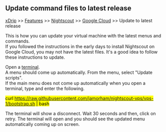 ## Update command files to latest release  
[xDrip](../../README.md) >> [Features](../Features_page.md) >> [Nightscout](../Nightscout_page.md) >> [Google Cloud](./GoogleCloud.md) >> Update to latest release  
  
This is how you can update your virtual machine with the latest menus and commands.  
If you followed the instructions in the early days to install Nightscout on Google Cloud, you may not have the latest files.  It's a good idea to follow these instructions to update.  
  
Open a [terminal](./Terminal.md).  
A menu should come up automatically.  From the menu, select "Update scripts".  
If the main menu does not come up automatically when you open a terminal, type and enter the following.  
  
<Mark>curl https://raw.githubusercontent.com/jamorham/nightscout-vps/vps-1/bootstrap.sh | bash</Mark>  
  
The terminal will show a disconnect.  Wait 30 seconds and then, click on retry.  The terminal will open and you should see the updated menu automatically coming up on screen.    
  
